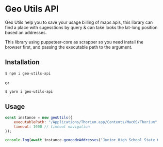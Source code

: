 # Geo Utils API
Geo Utils help you to save your usage billing of maps apis, this library can find a place with sugesstions by query & can take looks the lat-long position based an addresses.

This library using puppeteer-core as scrapper so you need install the browser first, and passing the executable path to the argument.

## Installation
```bash
$ npm i geo-utils-api
```
or
```bash
$ yarn i geo-utils-api
```

## Usage
```js
const instance = new geoUtils({
    executablePath: "/Applications/Thorium.app/Contents/MacOS/Thorium", // your chrome path
    timeout: 1000 // timeout navigation
});

console.log(await instance.geocodeAddresses('Junior High School State 68 of Jakarta'));
```